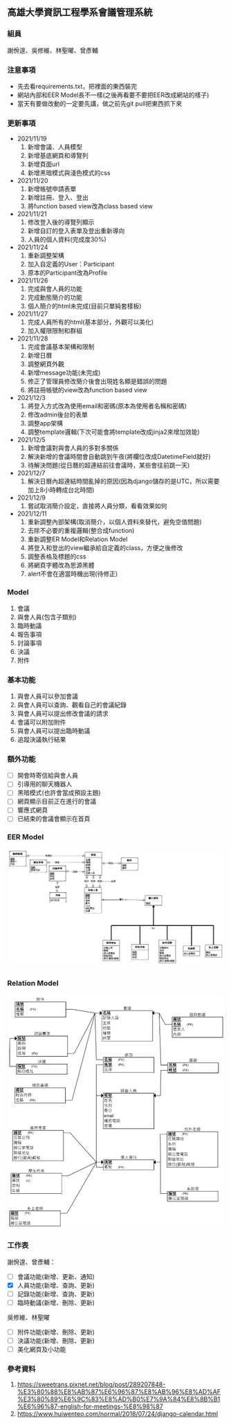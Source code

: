 ## 高雄大學資訊工程學系會議管理系統

### 組員
謝佾遑、吳修維、林聖曜、曾彥輔

### 注意事項
- 先去看requirements.txt，把裡面的東西裝完
- 網站內部和EER Model長不一樣(之後再看要不要把EER改成網站的樣子)
- 當天有要做改動的一定要先講，做之前先git pull把東西抓下來

### 更新事項
- 2021/11/19
    1. 新增會議、人員模型
    2. 新增基底網頁和導覽列
    3. 新增頁面url
    4. 新增黑暗模式與淺色模式的css
- 2021/11/20
    1. 新增帳號申請表單
    2. 新增註冊、登入、登出
    3. 將function based view改為class based view
- 2021/11/21
    1. 修改登入後的導覽列顯示
    2. 新增自訂的登入表單及登出重新導向
    3. 人員的個人資料(完成度30%)
- 2021/11/24
    1. 重新調整架構
    2. 加入自定義的User：Participant
    3. 原本的Participant改為Profile
- 2021/11/26
    1. 完成與會人員的功能
    2. 完成動態簡介的功能
    3. 個人簡介的html未完成(目前只單純套樣板)
- 2021/11/27
    1. 完成人員所有的html(基本部分，外觀可以美化)
    2. 加入權限限制和群組
- 2021/11/28
    1. 完成會議基本架構和限制
    2. 新增日曆
    3. 調整網頁外觀
    4. 新增message功能(未完成)
    5. 修正了管理員修改簡介後會出現姓名顯是錯誤的問題
    6. 將註冊帳號的view改為function based view
- 2021/12/3
    1. 將登入方式改為使用email和密碼(原本為使用者名稱和密碼)
    2. 修改admin後台的表單
    3. 調整app架構
    4. 調整template邏輯(下次可能會將template改成jinja2來增加效能)
- 2021/12/5
    1. 新增會議對與會人員的多對多關係
    2. 解決新增的會議時間會自動跳到午夜(將欄位改成DatetimeField就好)
    3. 待解決問題(從日曆的超連結前往會議時，某些會往前跳一天)
- 2021/12/7
    1. 解決日曆內超連結時間亂掉的原因(因為django儲存的是UTC，所以需要加上8小時轉成台北時間)
- 2021/12/9
    1. 嘗試取消簡介設定，直接將人員分類，看看效果如何
- 2021/12/11
    1. 重新調整內部架構(取消簡介，以個人資料來替代，避免空值問題)
    2. 去除不必要的重複邏輯(整合成function)
    3. 重新調整ER Model和Relation Model
    4. 將登入和登出的view繼承給自定義的class，方便之後修改
    5. 調整表格及標題的css
    6. 將網頁字體改為思源黑體
    7. alert不會在適當時機出現(待修正)

### Model
1. 會議
2. 與會人員(包含子類別)
3. 臨時動議
4. 報告事項
5. 討論事項
6. 決議
7. 附件

### 基本功能
1. 與會人員可以參加會議
2. 與會人員可以查詢、觀看自己的會議紀錄
3. 與會人員可以提出修改會議的請求
4. 會議可以附加附件
5. 與會人員可以提出臨時動議
6. 追蹤決議執行結果

### 額外功能
- [ ] 開會時寄信給與會人員
- [ ] 引導用的聊天機器人
- [ ] 黑暗模式(也許會當成預設主題)
- [ ] 網頁顯示目前正在進行的會議
- [ ] 響應式網頁
- [ ] 已結束的會議會顯示在首頁

### EER Model
![](./EER_Model.png)

### Relation Model
![](./Relation_Model.png)

### 工作表
謝佾遑、曾彥輔：
- [ ] 會議功能(新增、更新、通知)
- [x] 人員功能(新增、查詢、更新)
- [ ] 記錄功能(新增、查詢、更新)
- [ ] 臨時動議(新增、刪除、更新)
  
吳修維、林聖曜
- [ ] 附件功能(新增、刪除、更新)
- [ ] 決議功能(新增、刪除、更新)
- [ ] 美化網頁及小功能

### 參考資料
1. https://sweetrans.pixnet.net/blog/post/289207848-%E3%80%88%E8%AB%87%E6%96%87%E8%AB%96%E8%AD%AF%E3%80%89%E6%9C%83%E8%AD%B0%E7%9A%84%E8%8B%B1%E6%96%87-english-for-meetings-%E8%98%87
2. https://www.huiwenteo.com/normal/2018/07/24/django-calendar.html